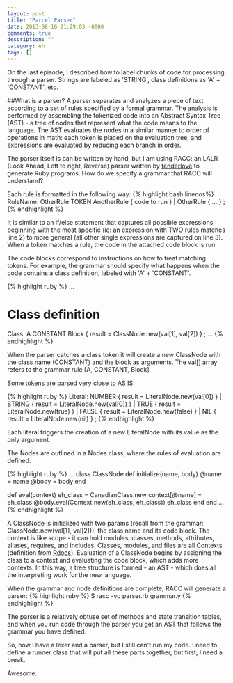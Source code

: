 ```yaml
---
layout: post
title: "Parcel Parser"
date: 2013-08-16 21:29:03 -0800
comments: true
description: ""
category: eh
tags: []
---
```


On the last episode, I described how to label chunks of code for processing through a parser. Strings are labeled as 'STRING', class definitions as 'A' + 'CONSTANT', etc.

##What is a parser?
A parser separates and analyzes a piece of text according to a set of rules specified by a formal grammar. The analysis is performed by assembling the tokenized code into an Abstract Syntax Tree (AST) - a tree of nodes that represent what the code means to the language. The AST evaluates the nodes in a similar manner to order of operations in math: each token is placed on the evaluation tree, and expressions are evaluated by reducing each branch in order.

The parser itself is can be written by hand, but I am using RACC: an LALR (Look Ahead, Left to right, Reverse) parser written by [tenderlove](https://github.com/tenderlove/racc) to generate Ruby programs. How do we specify a grammar that RACC will understand?
<!--more-->
Each rule is formatted in the following way:
{% highlight bash linenos%}
RuleName:
  OtherRule TOKEN AnotherRule    { code to run }
| OtherRule                      { ... }
; {% endhighlight %}

It is similar to an if/else statement that captures all possible expressions beginning with the most specific (ie: an expression with TWO rules matches line 2) to more general (all other single expressions are captured on line 3). When a token matches a rule, the code in the attached code block is run.

The code blocks correspond to instructions on how to treat matching tokens. For example, the grammar should specify what happens when the code contains a class definition, labeled with 'A' + 'CONSTANT'.

{% highlight ruby %}
...
# Class definition
Class:
  A CONSTANT Block { result = ClassNode.new(val[1], val[2]) }
;
... {% endhighlight %}

When the parser catches a class token it will create a new ClassNode with the class name (CONSTANT) and the block as arguments. The val\[\] array refers to the grammar rule \[A, CONSTANT, Block\].

Some tokens are parsed very close to AS IS:

{% highlight ruby %}
Literal:
  NUMBER { result = LiteralNode.new(val[0]) }
| STRING { result = LiteralNode.new(val[0]) }
| TRUE   { result = LiteralNode.new(true) }
| FALSE  { result = LiteralNode.new(false) }
| NIL    { result = LiteralNode.new(nil) }
; {% endhighlight %}

Each literal triggers the creation of a new LiteralNode with its value as the only argument.

The Nodes are outlined in a Nodes class, where the rules of evaluation are defined.

{% highlight ruby %}
...
class ClassNode
  def initialize(name, body)
    @name = name
    @body = body
  end

  def eval(context)
    eh_class = CanadianClass.new
    context[@name] = eh_class
    @body.eval(Context.new(eh_class, eh_class))
    eh_class
  end
end
...
{% endhighlight %}

A ClassNode is initialized with two params (recall from the grammar: ClassNode.new(val\[1\], val\[2\])), the class name and its code block. The context is like scope - it can hold modules, classes, methods, attributes, aliases, requires, and includes. Classes, modules, and files are all Contexts (definition from [Rdocs](http://ruby-doc.org/stdlib-1.8.6/libdoc/rdoc/rdoc/RDoc/Context.html)). Evaluation of a ClassNode begins by assigning the class to a context and evaluating the code block, which adds more contexts. In this way, a tree structure is formed - an AST - which does all the interpreting work for the new language.

When the grammar and node definitions are complete, RACC will generate a parser:
{% highlight ruby %}
$ racc -vo parser.rb grammar.y {% endhighlight %}

The parser is a relatively obtuse set of methods and state transition tables, and when you run code through the parser you get an AST that follows the grammar you have defined.

So, now I have a lexer and a parser, but I still can't run my code. I need to define a runner class that will put all these parts together, but first, I need a break.

Awesome.

